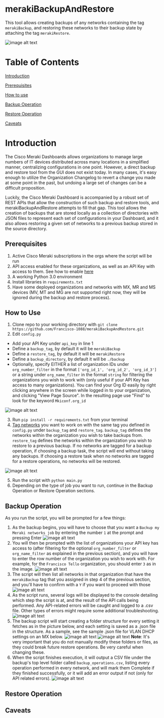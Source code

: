 # merakiBackupAndRestore

This tool allows creating backups of any networks containing the tag `merakiBackup`, and restoring these networks to their backup state by attaching the tag `merakiRestore`.

![image alt text](images/merakiBackupAndRestore_1.png)

# Table of Contents

[Introduction](#intro)

[Prerequisites](#prereq)

[How to use](#howtouse)

[Backup Operation](#backup)

[Restore Operation](#restore)

[Caveats](#caveats)

<a id="intro"></a>

# Introduction

The Cisco Meraki Dashboards allows organizations to manage large numbers of IT devices distributed across many locations in a simplified manner, centralizing configurations in one point. However, a direct backup and restore tool from the GUI does not exist today. In many cases, it's easy enough to utilize the Organization Changelog to revert a change you made at some point in the past, but undoing a large set of changes can be a difficult proposition.

Luckily, the Cisco Meraki Dashboard is accompanied by a robust set of REST APIs that allow the construction of such backup and restore tools, and merakiBackupAndRestore attempts to fill that gap. This tool allows the creation of backups that are stored locally as a collection of directories with JSON files to represent each set of configurations in your Dashboard, and it also allows restoring a given set of networks to a previous backup stored in the source directory.

<a id="prereq"></a>

## Prerequisites

1. Active Cisco Meraki subscriptions in the orgs where the script will be run
2. API access enabled for these organizations, as well as an API Key with access to them. See how to enable [here](https://documentation.meraki.com/General_Administration/Other_Topics/Cisco_Meraki_Dashboard_API)
3. A working Python 3.0 environment
4. Install libraries in `requirements.txt`
5. Have some deployed organizations and networks with MX, MR and MS devices (MV, MT and MG are not supported right now, they will be ignored during the backup and restore process).

<a id="howtouse"></a>

## How to Use

1. Clone repo to your working directory with `git clone https://github.com/Francisco-1088/merakiBackupAndRestore.git`
2. Edit `config.py`
* Add your API Key under `api_key` in line 1
* Define a `backup_tag`, by default it will be `merakiBackup`
* Define a `restore_tag`, by default it will be `merakiRestore`
* Define a `backup_directory`, by default it will be `./backup`
* Optionally, specify EITHER a list of organization IDs under `org_number_filter` in the format `['org_id_1', 'org_id_2', 'org_id_3']` or a string under `org_name_filter` in the format `string` for filtering the organizations you wish to work with (only useful if your API Key has access to many organizations). You can find your Org ID easily by right clicking anywhere in the screen while logged in to your organization, and clicking "View Page Source". In the resulting page use "Find" to look for the keyword `Mkiconf.org_id`

![image alt text](images/org_id.png)

3. Run `pip install -r requirements.txt` from your terminal
4. [Tag networks](https://documentation.meraki.com/General_Administration/Organizations_and_Networks/Organization_Menu/Manage_Tags) you want to work on with the same tag you defined in `config.py` under `backup_tag` and `restore_tag`. `backup_tag` defines the networks within the organization you wish to take backups from. `restore_tag` defines the networks within the organization you wish to restore to a previous backup. If no networks are tagged for a backup operation, if choosing a backup task, the script will end without taking any backups. If choosing a restore task when no networks are tagged for a restore operations, no networks will be restored.

![image alt text](images/network_tags.png)

5. Run the script with `python main.py`
6. Depending on the type of job you want to run, continue in the Backup Operation or Restore Operation sections.

<a name="backup"></a>

## Backup Operation

As you run the script, you will be prompted for a few things:

1. As the backup begins, you will have to choose that you want a `Backup my Meraki networks job` by entering the number `1` at the prompt and pressing Enter
![image alt text](images/backup_menu1.png)
2. You will then be prompted with the list of organizations your API key has access to (after filtering for the optional `org_number_filter` or `org_name_filter` as explained in the previous section), and you will have to enter the row number of the organization you wish to work with. For example, for the `Francisco Tello` organization, you should enter `3` as in the image.
![image alt text](images/backup_menu2.png)
3. The script will then list all networks in that organization that have the `merakiBackup` tag that you assigned in step 4 of the previous section, and you'll have to confirm with a `Y` if you want to proceed with those
![image alt text](images/backup_menu3.png)
4. As the script runs, several logs will be displayed to the console detailing which step the script is at, and the result of the API calls being performed. Any API-related errors will be caught and logged to a .csv file. Other types of errors might require some additional troubleshooting.
![image alt text](images/backup_menu_logs.png)
5. The backup script will start creating a folder structure for every setting it fetches as in the picture below, and each setting is saved as a .json file in the structure. As a sample, see the sample .json file for VLAN DHCP settings on an MX below.
![image alt text](images/backup_folder_structure.png)
![image alt text](images/backup_sample.png)
**Note**: It's very important that you do not manually modify these folders or files, as they could break future restore operations. Be very careful when changing these.
6. When the script finishes execution, it will output a CSV file under the backup's top level folder called `backup_operations.csv`, listing every operation performed in every network, and will mark them Complete if they finished successfully, or it will add an error output if not (only for API related errors).
![image alt text](images/backup_results.png)

<a name="restore"></a>

## Restore Operation

<a name="caveats"></a>

## Caveats
